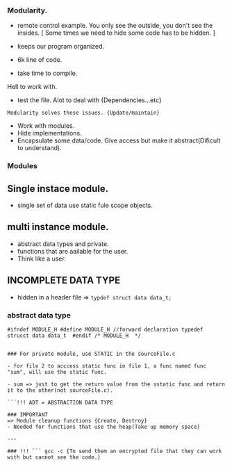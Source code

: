 ### Modularity.

- remote control example. You only see the outside, you don't see the insides. [ Some times we need to hide some code has to be hidden. ]

- keeps our program organized.
- 6k line of code.
- take time to compile.

Hell to work with.

- test the file. Alot to deal with {Dependencies...etc} 

``` Modularity solves these issues. {Update/maintain}   ```

- Work with modules.
- Hide implementations.
- Encapsulate some data/code. Give access but make it abstract(Dificult to understand).


### Modules

## Single instace module.
-   single set of data
use static fule scope objects.
## multi instance module.
- abstract data types and private.
- functions that are aailable for the user.
- Think like a user.
## INCOMPLETE DATA TYPE
- hidden in a header file => ```typdef struct data data_t;```

### abstract data type
``` #ifndef MODULE_H #define MODULE_H //forward declaration typedef strucct data data_t  #endif /* MODULE_H  */ ```

```Only pointers that point to incomplete type can be defined and passed around. 

### For private module, use STATIC in the sourceFile.c

- for file 2 to acccess static func in file 1, a func named func "sum", will use the static func. 

- sum => just to get the return value from the sstatic func and return it to the other(not sourceFile.c).

```!!! ADT = ABSTRACTION DATA TYPE

### IMPORTANT
=> Module cleanup functions {Create, Destroy}
- Needed for functions that use the heap(Take up memory space)

---

### !!! ``` gcc -c {To send them an encrypted file that they can work with but cannot see the code.}